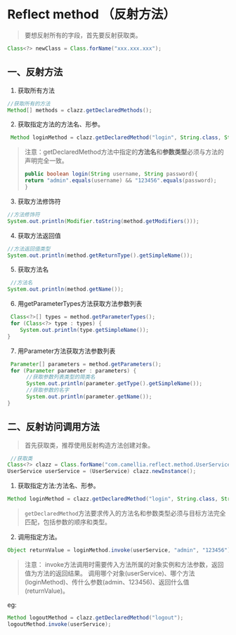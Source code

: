 # Reflect method （反射方法）

> 要想反射所有的字段，首先要反射获取类。

```java
Class<?> newClass = Class.forName("xxx.xxx.xxx");
```

## 一、反射方法

1. 获取所有方法

```java
//获取所有的方法
Method[] methods = clazz.getDeclaredMethods();
```

2. 获取指定方法的方法名、形参。

```java
 Method loginMethod = clazz.getDeclaredMethod("login", String.class, String.class);
```

>注意：getDeclaredMethod方法中指定的**方法名**和**参数类型**必须与方法的声明完全一致。
> ```java
> public boolean login(String username, String password){
> return "admin".equals(username) && "123456".equals(password);
> }
> ```

3. 获取方法修饰符

```java
//方法修饰符
System.out.println(Modifier.toString(method.getModifiers()));
```

4. 获取方法返回值

```java
//方法返回值类型
System.out.println(method.getReturnType().getSimpleName());
```

5. 获取方法名

```java
 //方法名
System.out.println(method.getName());
```

6. 用getParameterTypes方法获取方法参数列表

```java
 Class<?>[] types = method.getParameterTypes();
 for (Class<?> type : types) {
    System.out.println(type.getSimpleName());
}
```

7. 用Parameter方法获取方法参数列表

```java
 Parameter[] parameters = method.getParameters();
 for (Parameter parameter : parameters) {
      //获取参数列表类型的简类名
      System.out.println(parameter.getType().getSimpleName());
      //获取参数的名字
      System.out.println(parameter.getName());
}
```

## 二、反射访问调用方法

> 首先获取类，推荐使用反射构造方法创建对象。
```java
 //获取类
Class<?> clazz = Class.forName("com.camellia.reflect.method.UserService");
UserService userService = (UserService) clazz.newInstance();
```

1. 获取指定方法:方法名、形参。

```java
Method loginMethod = clazz.getDeclaredMethod("login", String.class, String.class);
```
> `getDeclaredMethod`方法要求传入的方法名和参数类型必须与目标方法完全匹配，包括参数的顺序和类型。

2. 调用指定方法。

```java
Object returnValue = loginMethod.invoke(userService, "admin", "123456");
```

>注意：
> invoke方法调用时需要传入方法所属的对象实例和方法参数，返回值为方法的返回结果。
> 调用哪个对象(userService)、哪个方法(loginMethod)、传什么参数(admin、123456)、返回什么值(returnValue)。

eg:
```java
Method logoutMethod = clazz.getDeclaredMethod("logout");
logoutMethod.invoke(userService);
```

